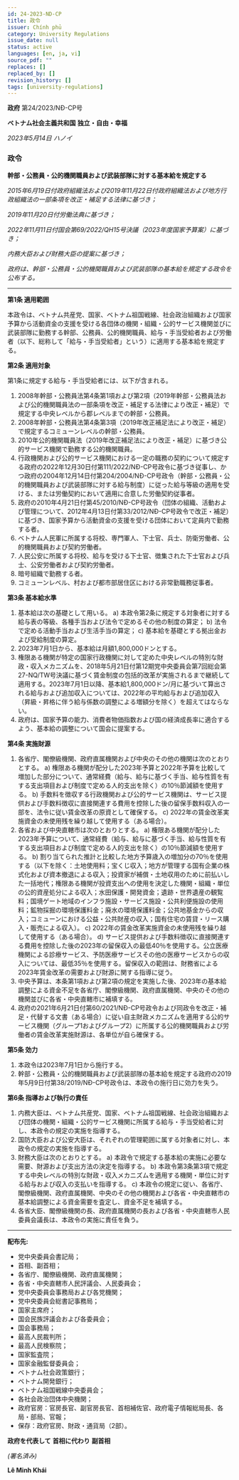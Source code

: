 ```yaml
---
id: 24-2023-ND-CP
title: 政令
issuer: Chính phủ
category: University Regulations
issue_date: null
status: active
languages: [en, ja, vi]
source_pdf: ""
replaces: []
replaced_by: []
revision_history: []
tags: [university-regulations]
---
```

**政府**
第24/2023/NĐ-CP号

**ベトナム社会主義共和国**
**独立・自由・幸福**

*2023年5月14日 ハノイ*

### 政令
**幹部・公務員・公的機関職員および武装部隊に対する基本給を規定する**

*2015年6月19日付政府組織法および2019年11月22日付政府組織法および地方行政組織法の一部条項を改正・補足する法律に基づき；*

*2019年11月20日付労働法典に基づき；*

*2022年11月11日付国会第69/2022/QH15号決議（2023年度国家予算案）に基づき；*

*内務大臣および財務大臣の提案に基づき；*

*政府は、幹部・公務員・公的機関職員および武装部隊の基本給を規定する政令を公布する。*

---

**第1条 適用範囲**

本政令は、ベトナム共産党、国家、ベトナム祖国戦線、社会政治組織および国家予算から活動資金の支援を受ける各団体の機関・組織・公的サービス機関並びに武装部隊に勤務する幹部、公務員、公的機関職員、給与・手当受給者および労働者（以下、総称して「給与・手当受給者」という）に適用する基本給を規定する。

**第2条 適用対象**

第1条に規定する給与・手当受給者には、以下が含まれる。

1. 2008年幹部・公務員法第4条第1項および第2項（2019年幹部・公務員法および公的機関職員法の一部条項を改正・補足する法律により改正・補足）で規定する中央レベルから郡レベルまでの幹部・公務員。
2. 2008年幹部・公務員法第4条第3項（2019年改正補足法により改正・補足）で規定するコミューンレベルの幹部・公務員。
3. 2010年公的機関職員法（2019年改正補足法により改正・補足）に基づき公的サービス機関で勤務する公的機関職員。
4. 行政機関および公的サービス機関における一定の職務の契約について規定する政府の2022年12月30日付第111/2022/NĐ-CP号政令に基づき従事し、かつ政府の2004年12月14日付第204/2004/NĐ-CP号政令（幹部・公務員・公的機関職員および武装部隊に対する給与制度）に従った給与等級の適用を受ける、または労働契約において適用に合意した労働契約従事者。
5. 政府の2010年4月21日付第45/2010/NĐ-CP号政令（団体の組織、活動および管理について、2012年4月13日付第33/2012/NĐ-CP号政令で改正・補足）に基づき、国家予算から活動資金の支援を受ける団体において定員内で勤務する者。
6. ベトナム人民軍に所属する将校、専門軍人、下士官、兵士、防衛労働者、公的機関職員および契約労働者。
7. 人民公安に所属する将校、給与を受ける下士官、徴集された下士官および兵士、公安労働者および契約労働者。
8. 暗号組織で勤務する者。
9. コミューンレベル、村および都市部居住区における非常勤職務従事者。

**第3条 基本給水準**

1. 基本給は次の基礎として用いる。
    a) 本政令第2条に規定する対象者に対する給与表の等級、各種手当および法令で定めるその他の制度の算定；
    b) 法令で定める活動手当および生活手当の算定；
    c) 基本給を基礎とする拠出金および受給制度の算定。
2. 2023年7月1日から、基本給は月額1,800,000ドンとする。
3. 権限ある機関が特定の国家行政機関に対して定めた中央レベルの特別な財政・収入メカニズムを、2018年5月21日付第12期党中央委員会第7回総会第27-NQ/TW号決議に基づく賃金制度の包括的改革が実施されるまで継続して適用する。2023年7月1日以降、基本給1,800,000ドン/月に基づいて算出される給与および追加収入については、2022年の平均給与および追加収入（昇級・昇格に伴う給与係数の調整による増額分を除く）を超えてはならない。
4. 政府は、国家予算の能力、消費者物価指数および国の経済成長率に適合するよう、基本給の調整について国会に提案する。

**第4条 実施財源**

1. 各省庁、閣僚級機関、政府直属機関および中央のその他の機関は次のとおりとする。
    a) 権限ある機関が配分した2023年予算と2022年予算を比較して増加した部分について、通常経費（給与、給与に基づく手当、給与性質を有する支出項目および制度で定める人的支出を除く）の10％節減額を使用する。
    b) 手数料を徴収する行政機関および公的サービス機関は、サービス提供および手数料徴収に直接関連する費用を控除した後の留保手数料収入の一部を、法令に従い賃金改革の原資として確保する。
    c) 2022年の賃金改革実施資金の未使用残を繰り越して使用する（ある場合）。
2. 各省および中央直轄市は次のとおりとする。
    a) 権限ある機関が配分した2023年予算について、通常経費（給与、給与に基づく手当、給与性質を有する支出項目および制度で定める人的支出を除く）の10％節減額を使用する。
    b) 割り当てられた推計と比較した地方予算歳入の増加分の70％を使用する（以下を除く：土地使用料；宝くじ収入；地方が管理する国有企業の株式化および資本撤退による収入；投資家が補償・土地収用のために前払いした一括地代；権限ある機関が投資支出への使用を決定した機関・組織・単位の公的資産処分による収入；水田保護・開発資金；遺跡・世界遺産の観覧料；国境ゲート地域のインフラ施設・サービス施設・公共利便施設の使用料；鉱物採掘の環境保護料金；廃水の環境保護料金；公共地基金からの収入；コミューンにおける公益・公共財産の収入；国有住宅の賃貸・リース購入・販売による収入）。
    c) 2022年の賃金改革実施資金の未使用残を繰り越して使用する（ある場合）。
    d) サービス提供および手数料徴収に直接関連する費用を控除した後の2023年の留保収入の最低40％を使用する。公立医療機関による診療サービス、予防医療サービスその他の医療サービスからの収入については、最低35％を使用する。留保収入の範囲は、財務省による2023年賃金改革の需要および財源に関する指導に従う。
3. 中央予算は、本条第1項および第2項の規定を実施した後、2023年の基本給調整による資金不足を各省庁、閣僚級機関、政府直属機関、中央のその他の機関並びに各省・中央直轄市に補填する。
4. 政府の2021年6月21日付第60/2021/NĐ-CP号政令および同政令を改正・補足・代替する文書（ある場合）に従い自主財政メカニズムを適用する公的サービス機関（グループ1およびグループ2）に所属する公的機関職員および労働者の賃金改革実施財源は、各単位が自ら確保する。

**第5条 効力**

1. 本政令は2023年7月1日から施行する。
2. 幹部・公務員・公的機関職員および武装部隊の基本給を規定する政府の2019年5月9日付第38/2019/NĐ-CP号政令は、本政令の施行日に効力を失う。

**第6条 指導および執行の責任**

1. 内務大臣は、ベトナム共産党、国家、ベトナム祖国戦線、社会政治組織および団体の機関・組織・公的サービス機関に所属する給与・手当受給者に対し、本政令の規定の実施を指導する。
2. 国防大臣および公安大臣は、それぞれの管理範囲に属する対象者に対し、本政令の規定の実施を指導する。
3. 財務大臣は次のとおりとする。
    a) 本政令で規定する基本給の実施に必要な需要、財源および支出方法の決定を指導する。
    b) 本政令第3条第3項で規定する中央レベルの特別な財政・収入メカニズムを適用する機関・単位に対する給与および収入の支払いを指導する。
    c) 本政令の規定に従い、各省庁、閣僚級機関、政府直属機関、中央のその他の機関および各省・中央直轄市の基本給調整による資金需要を査定し、資金不足を補填する。
4. 各省大臣、閣僚級機関の長、政府直属機関の長および各省・中央直轄市人民委員会議長は、本政令の実施に責任を負う。

---

**配布先:**
- 党中央委員会書記局；
- 首相、副首相；
- 各省庁、閣僚級機関、政府直属機関；
- 各省・中央直轄市人民評議会、人民委員会；
- 党中央委員会事務局および各党機関；
- 党中央委員会総書記事務局；
- 国家主席府；
- 国会民族評議会および各委員会；
- 国会事務局；
- 最高人民裁判所；
- 最高人民検察院；
- 国家監査院；
- 国家金融監督委員会；
- ベトナム社会政策銀行；
- ベトナム開発銀行；
- ベトナム祖国戦線中央委員会；
- 各社会政治団体中央機関；
- 政府官房：官房長官、副官房長官、首相補佐官、政府電子情報総局長、各局・部局、官報；
- 保存：政府官房、財政・通貨局（2部）。

**政府を代表して**
**首相に代わり**
**副首相**

*(署名済み)*

**Lê Minh Khái**

